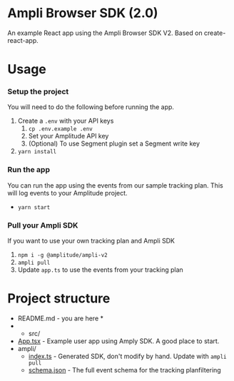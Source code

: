 # Ampli Browser SDK (2.0)

An example React app using the Ampli Browser SDK V2. Based on create-react-app.

# Usage

### Setup the project

You will need to do the following before running the app.

1. Create a `.env` with your API keys
   1. `cp .env.example .env`
   2. Set your Amplitude API key
   3. (Optional) To use Segment plugin set a Segment write key
2. `yarn install`

### Run the app

You can run the app using the events from our sample tracking plan. This will log events to your Amplitude project.

- `yarn start`

### Pull your Ampli SDK

If you want to use your own tracking plan and Ampli SDK

1. `npm i -g @amplitude/ampli-v2`
2. `ampli pull`
3. Update `app.ts` to use the events from your tracking plan

# Project structure

- README.md - you are here \*
- - src/
- [App.tsx](src/App.tsx) - Example user app using Amply SDK. A good place to start.
- ampli/
  - [index.ts](src/ampli/index.ts) - Generated SDK, don't modify by hand. Update with `ampli pull`
  - [schema.json](src/ampli/schema.json) - The full event schema for the tracking planfiltering
